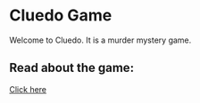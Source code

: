 # Cluedo Game

Welcome to Cluedo. It is a murder mystery game.

## Read about the game:

[Click here](https://github.com/step-9/cluedo-bloodhounds/wiki/about-game)
